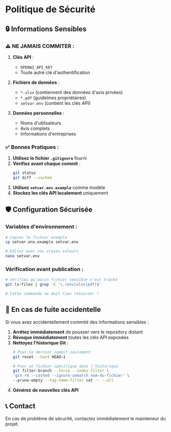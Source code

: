 # Politique de Sécurité

## 🔒 Informations Sensibles

### ⚠️ NE JAMAIS COMMITER :

1. **Clés API** :
   - `OPENAI_API_KEY`
   - Toute autre clé d'authentification

2. **Fichiers de données** :
   - `*.xlsx` (contiennent des données d'avis privées)
   - `*.pdf` (guidelines propriétaires)
   - `setvar.env` (contient les clés API)

3. **Données personnelles** :
   - Noms d'utilisateurs
   - Avis complets
   - Informations d'entreprises

### ✅ Bonnes Pratiques :

1. **Utilisez le fichier `.gitignore`** fourni
2. **Vérifiez avant chaque commit** :
   ```bash
   git status
   git diff --cached
   ```
3. **Utilisez `setvar.env.example`** comme modèle
4. **Stockez les clés API localement** uniquement

## 🛡️ Configuration Sécurisée

### Variables d'environnement :
```bash
# Copiez le fichier exemple
cp setvar.env.example setvar.env

# Éditez avec vos vraies valeurs
nano setvar.env
```

### Vérification avant publication :
```bash
# Vérifiez qu'aucun fichier sensible n'est tracké
git ls-files | grep -E '\.(env|xlsx|pdf)$'

# Cette commande ne doit rien retourner !
```

## 🚨 En cas de fuite accidentelle

Si vous avez accidentellement commité des informations sensibles :

1. **Arrêtez immédiatement** de pousser vers le repository distant
2. **Révoque immédiatement** toutes les clés API exposées
3. **Nettoyez l'historique Git** :
   ```bash
   # Pour le dernier commit seulement
   git reset --hard HEAD~1
   
   # Pour un fichier spécifique dans l'historique
   git filter-branch --force --index-filter \
   'git rm --cached --ignore-unmatch nom-du-fichier' \
   --prune-empty --tag-name-filter cat -- --all
   ```
4. **Générez de nouvelles clés API**

## 📞 Contact

En cas de problème de sécurité, contactez immédiatement le mainteneur du projet.
